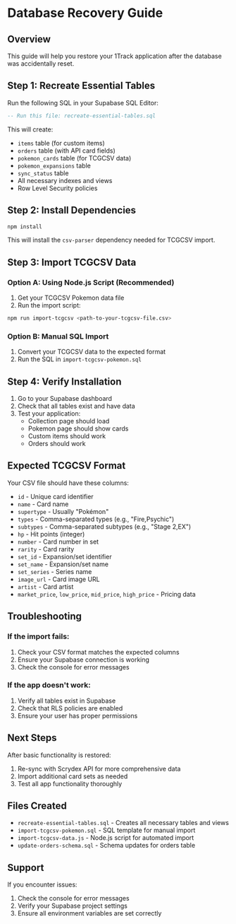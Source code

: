 # Database Recovery Guide

## Overview
This guide will help you restore your 1Track application after the database was accidentally reset.

## Step 1: Recreate Essential Tables

Run the following SQL in your Supabase SQL Editor:

```sql
-- Run this file: recreate-essential-tables.sql
```

This will create:
- `items` table (for custom items)
- `orders` table (with API card fields)
- `pokemon_cards` table (for TCGCSV data)
- `pokemon_expansions` table
- `sync_status` table
- All necessary indexes and views
- Row Level Security policies

## Step 2: Install Dependencies

```bash
npm install
```

This will install the `csv-parser` dependency needed for TCGCSV import.

## Step 3: Import TCGCSV Data

### Option A: Using Node.js Script (Recommended)

1. Get your TCGCSV Pokemon data file
2. Run the import script:

```bash
npm run import-tcgcsv <path-to-your-tcgcsv-file.csv>
```

### Option B: Manual SQL Import

1. Convert your TCGCSV data to the expected format
2. Run the SQL in `import-tcgcsv-pokemon.sql`

## Step 4: Verify Installation

1. Go to your Supabase dashboard
2. Check that all tables exist and have data
3. Test your application:
   - Collection page should load
   - Pokemon page should show cards
   - Custom items should work
   - Orders should work

## Expected TCGCSV Format

Your CSV file should have these columns:
- `id` - Unique card identifier
- `name` - Card name
- `supertype` - Usually "Pokémon"
- `types` - Comma-separated types (e.g., "Fire,Psychic")
- `subtypes` - Comma-separated subtypes (e.g., "Stage 2,EX")
- `hp` - Hit points (integer)
- `number` - Card number in set
- `rarity` - Card rarity
- `set_id` - Expansion/set identifier
- `set_name` - Expansion/set name
- `set_series` - Series name
- `image_url` - Card image URL
- `artist` - Card artist
- `market_price`, `low_price`, `mid_price`, `high_price` - Pricing data

## Troubleshooting

### If the import fails:
1. Check your CSV format matches the expected columns
2. Ensure your Supabase connection is working
3. Check the console for error messages

### If the app doesn't work:
1. Verify all tables exist in Supabase
2. Check that RLS policies are enabled
3. Ensure your user has proper permissions

## Next Steps

After basic functionality is restored:
1. Re-sync with Scrydex API for more comprehensive data
2. Import additional card sets as needed
3. Test all app functionality thoroughly

## Files Created

- `recreate-essential-tables.sql` - Creates all necessary tables and views
- `import-tcgcsv-pokemon.sql` - SQL template for manual import
- `import-tcgcsv-data.js` - Node.js script for automated import
- `update-orders-schema.sql` - Schema updates for orders table

## Support

If you encounter issues:
1. Check the console for error messages
2. Verify your Supabase project settings
3. Ensure all environment variables are set correctly

